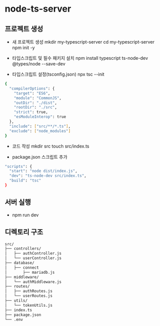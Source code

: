 # node-ts-server

## 프로젝트 생성

- 새 프로젝트 생성
  mkdir my-typescript-server
  cd my-typescript-server
  npm init -y

- 타입스크립트 및 필수 패키지 설치
  npm install typescript ts-node-dev @types/node --save-dev

- 타입스크립트 설정(tsconfig.json)
  npx tsc --init

```bash
{
  "compilerOptions": {
    "target": "ES6",
    "module": "CommonJS",
    "outDir": "./dist",
    "rootDir": "./src",
    "strict": true,
    "esModuleInterop": true
  },
  "include": ["src/**/*.ts"],
  "exclude": ["node_modules"]
}
```

- 코드 작성
  mkdir src
  touch src/index.ts

- package.json 스크립트 추가

```bash
"scripts": {
  "start": "node dist/index.js",
  "dev": "ts-node-dev src/index.ts",
  "build": "tsc"
}
```

## 서버 실행

- npm run dev

## 디렉토리 구조

```bash
src/
├── controllers/
│   ├── authController.js
│   └── userController.js
├── database/
│   ├── connect
│       ├── mariadb.js
├── middleware/
│   └── authMiddleware.js
├── routes/
│   ├── authRoutes.js
│   └── userRoutes.js
├── utils/
│   └── tokenUtils.js
├── index.ts
├── package.json
└── .env
```
